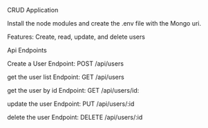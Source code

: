 CRUD Application

Install the node modules and create the .env file with the Mongo uri.

Features:
Create, read, update, and delete users


Api Endpoints

Create a User
Endpoint: POST /api/users

get the user list
Endpoint: GET /api/users

get the user by id
Endpoint: GET /api/users/id:

update the user 
Endpoint: PUT /api/users/:id

delete the user
Endpoint: DELETE /api/users/:id
